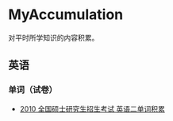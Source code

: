 # MyAccumulation
对平时所学知识的内容积累。

## 英语

### 单词（试卷）

* [2010 全国硕士研究生招生考试 英语二单词积累](英语/单词/试卷/2010全国硕士研究生招生考试英语二单词积累.md)

